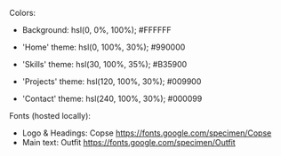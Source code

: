Colors: 
* Background:       hsl(0, 0%, 100%);       #FFFFFF

* 'Home' theme:     hsl(0, 100%, 30%);      #990000
* 'Skills' theme:   hsl(30, 100%, 35%);     #B35900
* 'Projects' theme: hsl(120, 100%, 30%);    #009900
* 'Contact' theme:  hsl(240, 100%, 30%);    #000099

Fonts (hosted locally):
* Logo & Headings: Copse https://fonts.google.com/specimen/Copse
* Main text: Outfit https://fonts.google.com/specimen/Outfit